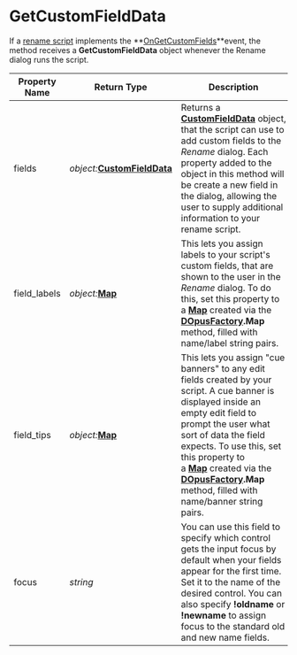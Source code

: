 # GetCustomFieldData

If a [rename script](/Manual/file_operations/renaming_files/advanced_rename/rename_scripts.md) implements the **[OnGetCustomFields](../scripting_events/ongetcustomfields.md)**event, the method receives a **GetCustomFieldData** object whenever the Rename dialog runs the script.

| Property Name | Return Type | Description |
| --- | --- | --- |
| fields | *object:***[CustomFieldData](customfielddata.md)** | Returns a **[CustomFieldData](customfielddata.md)** object, that the script can use to add custom fields to the *Rename* dialog. Each property added to the object in this method will be create a new field in the dialog, allowing the user to supply additional information to your rename script. |
| field_labels | *object:***[Map](map.md)** | This lets you assign labels to your script's custom fields, that are shown to the user in the *Rename* dialog. To do this, set this property to a **[Map](map.md)** created via the **[DOpusFactory](dopusfactory.md).Map** method, filled with name/label string pairs. |
| field_tips | *object:***[Map](map.md)** | This lets you assign "cue banners" to any edit fields created by your script. A cue banner is displayed inside an empty edit field to prompt the user what sort of data the field expects. To use this, set this property to a **[Map](map.md)** created via the **[DOpusFactory](dopusfactory.md).Map** method, filled with name/banner string pairs. |
| focus | *string* | You can use this field to specify which control gets the input focus by default when your fields appear for the first time. Set it to the name of the desired control. You can also specify **!oldname** or **!newname** to assign focus to the standard old and new name fields. |

